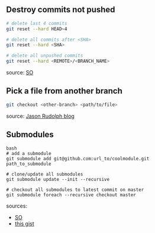 

## Destroy commits not pushed

```bash
# delete last 4 commits
git reset --hard HEAD~4

# delete all commits after <SHA>
git reset --hard <SHA>

# delete all unpushed commits
git reset --hard <REMOTE>/<BRANCH_NAME>

```
source: [SO](https://stackoverflow.com/a/16820875/6200095)


## Pick a file from another branch

```bash
git checkout <other-branch> <path/to/file>


```
source: [Jason Rudolph blog](http://jasonrudolph.com/blog/2009/02/25/git-tip-how-to-merge-specific-files-from-another-branch/)

## Submodules
```
bash
# add a submodule
git submodule add git@github.com:url_to/coolmodule.git path_to_submodule

# clone/update all submodules
git submodule update --init --recursive

# checkout all submodules to latest commit on master
git submodule foreach --recursive checkout master
```
sources: 
- [SO](https://stackoverflow.com/questions/6474847/how-do-i-git-clone-recursive-and-checkout-master-on-all-submodules-in-a-single)
- [this gist](https://gist.github.com/gitaarik/8735255)
